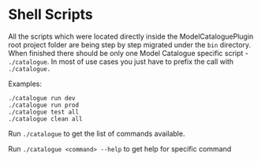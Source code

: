 # Shell Scripts

All the scripts which were located directly inside the ModelCataloguePlugin root project folder are being step by step
migrated under the `bin` directory. When finished there should be only one Model Catalogue
specific script - `./catalogue`. In most of use cases you just have to prefix the call with
`./catalogue.`

Examples:

```shell
./catalogue run dev
./catalogue run prod
./catalogue test all
./catalogue clean all
```

Run `./catalogue` to get the list of commands available.

Run `./catalogue <command> --help` to get help for specific command

